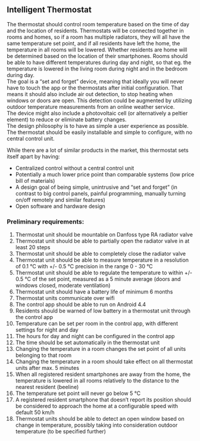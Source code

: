 Intelligent Thermostat
----------------------
The thermostat should control room temperature based on the time of day and the location of residents. Thermostats will be connected together in rooms and homes, so if a room has multiple radiators, they will all have the same temperature set point, and if all residents have left the home, the temperature in all rooms will be lowered. Whether residents are home will be determined based on the location of their smartphones. 
Rooms should be able to have different temperatures during day and night, so that eg. the temperature is lowered in the living room during night and in the bedroom during day.  
The goal is a “set and forget” device, meaning that ideally you will never have to touch the app or the thermostats after initial configuration. That means it should also include air out detection, to stop heating when windows or doors are open. This detection could be augmented by utilizing outdoor temperature measurements from an online weather service.  
The device might also include a photovoltaic cell (or alternatively a peltier element) to reduce or eliminate battery changes.  
The design philosophy is to have as simple a user experience as possible. The thermostat should be easily installable and simple to configure, with no central control unit.

While there are a lot of similar products in the market, this thermostat sets itself apart by having:
* Centralized control without a central control unit
* Potentially a much lower price point than comparable systems (low price bill of materials)
* A design goal of being simple, unintrusive and “set and forget” (in contrast to big control panels, painful programming, manually turning on/off remotely and similar features)
* Open software and hardware design

### Preliminary requirements:
1. Thermostat unit should be mountable on Danfoss type  RA radiator valve
2. Thermostat unit should be able to partially open the radiator valve in at least 20 steps
3. Thermostat unit should be able to completely close the radiator valve
4. Thermostat unit should be able to measure temperature in a resolution of 0.1 °C with +/- 0.5 °C precision in the range 0 - 30 °C
5. Thermostat unit should be able to regulate the temperature to within +/- 0.5 °C of the set point, measured as a 5 minute average (doors and windows closed, moderate ventilation)
6. Thermostat unit should have a battery life of minimum 6 months
7. Thermostat units communicate over wifi
8. The control app should be able to run on Android 4.4
9. Residents should be warned of low battery in a thermostat unit through the control app
10. Temperature can be set per room in the control app, with different settings for night and day
11. The hours for day and night can be configured in the control app
12. The time should be set automatically in the thermostat unit
13. Changing the temperature in a room changes the set point of all units belonging to that room
14. Changing the temperature in a room should take effect on all thermostat units after max. 5 minutes
15. When all registered resident smartphones are away from the home, the temperature is lowered in all rooms relatively to the distance to the nearest resident (beeline)
16. The temperature set point will never go below 5 °C
17. A registered resident smartphone that doesn’t report its position should be considered to approach the home at a configurable speed with default 50 km/h
18. Thermostat units should be able to detect an open window based on change in temperature, possibly taking into consideration outdoor temperature (to be specified further)
